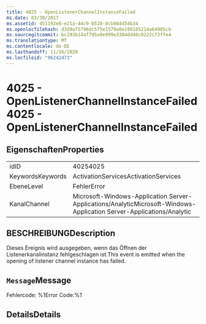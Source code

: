 ```yaml
---
title: 4025 - OpenListenerChannelInstanceFailed
ms.date: 03/30/2017
ms.assetid: 451192e0-e21a-44c9-b528-8cb984454b34
ms.openlocfilehash: d3d9af5796dc575e1579a8e198185214a64985cb
ms.sourcegitcommit: bc293b14af795e0e999e3304dd40c0222cf2ffe4
ms.translationtype: MT
ms.contentlocale: de-DE
ms.lasthandoff: 11/26/2020
ms.locfileid: "96242473"
---
```

# <a name="4025---openlistenerchannelinstancefailed"></a><span data-ttu-id="098bd-102">4025 - OpenListenerChannelInstanceFailed</span><span class="sxs-lookup"><span data-stu-id="098bd-102">4025 - OpenListenerChannelInstanceFailed</span></span>

## <a name="properties"></a><span data-ttu-id="098bd-103">Eigenschaften</span><span class="sxs-lookup"><span data-stu-id="098bd-103">Properties</span></span>  
  
|||  
|-|-|  
|<span data-ttu-id="098bd-104">id</span><span class="sxs-lookup"><span data-stu-id="098bd-104">ID</span></span>|<span data-ttu-id="098bd-105">4025</span><span class="sxs-lookup"><span data-stu-id="098bd-105">4025</span></span>|  
|<span data-ttu-id="098bd-106">Keywords</span><span class="sxs-lookup"><span data-stu-id="098bd-106">Keywords</span></span>|<span data-ttu-id="098bd-107">ActivationServices</span><span class="sxs-lookup"><span data-stu-id="098bd-107">ActivationServices</span></span>|  
|<span data-ttu-id="098bd-108">Ebene</span><span class="sxs-lookup"><span data-stu-id="098bd-108">Level</span></span>|<span data-ttu-id="098bd-109">Fehler</span><span class="sxs-lookup"><span data-stu-id="098bd-109">Error</span></span>|  
|<span data-ttu-id="098bd-110">Kanal</span><span class="sxs-lookup"><span data-stu-id="098bd-110">Channel</span></span>|<span data-ttu-id="098bd-111">Microsoft-Windows-Application Server-Applications/Analytic</span><span class="sxs-lookup"><span data-stu-id="098bd-111">Microsoft-Windows-Application Server-Applications/Analytic</span></span>|  
  
## <a name="description"></a><span data-ttu-id="098bd-112">BESCHREIBUNG</span><span class="sxs-lookup"><span data-stu-id="098bd-112">Description</span></span>  

 <span data-ttu-id="098bd-113">Dieses Ereignis wird ausgegeben, wenn das Öffnen der Listenerkanalinstanz fehlgeschlagen ist.</span><span class="sxs-lookup"><span data-stu-id="098bd-113">This event is emitted when the opening of listener channel instance has failed.</span></span>  
  
## <a name="message"></a><span data-ttu-id="098bd-114">`Message`</span><span class="sxs-lookup"><span data-stu-id="098bd-114">Message</span></span>  

 <span data-ttu-id="098bd-115">Fehlercode: %1</span><span class="sxs-lookup"><span data-stu-id="098bd-115">Error Code:%1</span></span>  
  
## <a name="details"></a><span data-ttu-id="098bd-116">Details</span><span class="sxs-lookup"><span data-stu-id="098bd-116">Details</span></span>
